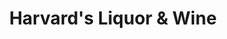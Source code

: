 ---
title: "Harvard's Liquor & Wine"
url: /simpsonville/harvards-liquor-und-wine-woodruff-road/
shop: Wein
---